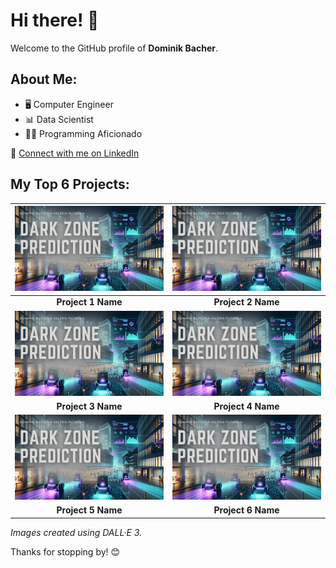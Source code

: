 # Hi there! 🙌

Welcome to the GitHub profile of **Dominik Bacher**.

## About Me:
- 🖥️ Computer Engineer
- 📊 Data Scientist
- 👨‍💻 Programming Aficionado

🔗 [Connect with me on LinkedIn](https://www.linkedin.com/in/your-linkedin-username/)

## My Top 6 Projects:

| [![Project 1](images/cortexia_darkzones_prediction/main.png)](link_to_project_1) | [![Project 2](images/cortexia_darkzones_prediction/main.png)](link_to_project_2) |
|:--------------------------------------------------------------------------------:|:--------------------------------------------------------------------------------:|
|                                 **Project 1 Name**                                |                                 **Project 2 Name**                                |
| [![Project 3](images/cortexia_darkzones_prediction/main.png)](link_to_project_3) | [![Project 4](images/cortexia_darkzones_prediction/main.png)](link_to_project_4) |
|                                 **Project 3 Name**                                |                                 **Project 4 Name**                                |
| [![Project 5](images/cortexia_darkzones_prediction/main.png)](link_to_project_5) | [![Project 6](images/cortexia_darkzones_prediction/main.png)](link_to_project_6) |
|                                 **Project 5 Name**                                |                                 **Project 6 Name**                                |

_Images created using DALL·E 3._

Thanks for stopping by! 😊

